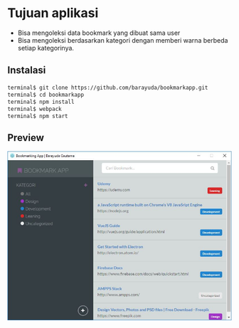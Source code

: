 # Tujuan aplikasi

* Bisa mengoleksi data bookmark yang dibuat sama user
* Bisa mengoleksi berdasarkan kategori dengan memberi warna berbeda setiap kategorinya.

## Instalasi

```
terminal$ git clone https://github.com/barayuda/bookmarkapp.git
terminal$ cd bookmarkapp
terminal$ npm install
terminal$ webpack
terminal$ npm start
```

## Preview

![preview](https://raw.githubusercontent.com/barayuda/bookmarkapp/master/preview-bookmarkapp.jpg)

